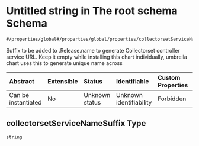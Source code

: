 # Untitled string in The root schema Schema

```txt
#/properties/global#/properties/global/properties/collectorsetServiceNameSuffix
```

Suffix to be added to .Release.name to generate Collectorset controller service URL.
Keep it empty while installing this chart individually, umbrella chart uses this to generate unique name across

| Abstract            | Extensible | Status         | Identifiable            | Custom Properties | Additional Properties | Access Restrictions | Defined In                                                        |
| :------------------ | :--------- | :------------- | :---------------------- | :---------------- | :-------------------- | :------------------ | :---------------------------------------------------------------- |
| Can be instantiated | No         | Unknown status | Unknown identifiability | Forbidden         | Allowed               | none                | [values.schema.json\*](values.schema.json "open original schema") |

## collectorsetServiceNameSuffix Type

`string`
